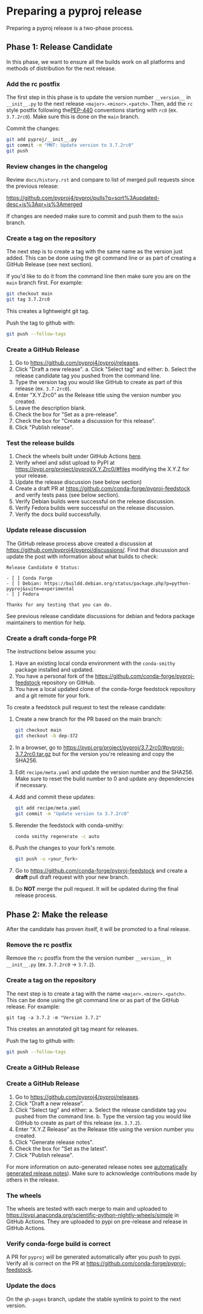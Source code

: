 # Preparing a pyproj release

Preparing a pyproj release is a two-phase process.

## Phase 1: Release Candidate

In this phase, we want to ensure all the builds work on all platforms and methods
of distribution for the next release.

### Add the rc postfix

The first step in this phase is to update the version number `__version__` in `__init__.py`
to the next release `<major>.<minor>.<patch>`. Then, add the `rc` style
postfix following the[PEP-440](https://www.python.org/dev/peps/pep-0440/#pre-releases)
conventions starting with `rc0` (ex. `3.7.2rc0`). Make sure this is done on the `main` branch.

Commit the changes:

```bash
git add pyproj/__init__.py
git commit -m "MNT: Update version to 3.7.2rc0"
git push
```

### Review changes in the changelog

Review `docs/history.rst` and compare to list of merged pull requests since the previous release:

https://github.com/pyproj4/pyproj/pulls?q=sort%3Aupdated-desc+is%3Apr+is%3Amerged

If changes are needed make sure to commit and push them to the `main` branch.

### Create a tag on the repository

The next step is to create a tag with the same name as the version just added.
This can be done using the git command line or as part of creating a
GitHub Release (see next section).

If you'd like to do it from the command line then
make sure you are on the `main` branch first. For example:

```bash
git checkout main
git tag 3.7.2rc0
```

This creates a lightweight git tag.

Push the tag to github with:

```bash
git push --follow-tags
```

### Create a GitHub Release

1. Go to https://github.com/pyproj4/pyproj/releases.
2. Click "Draft a new release".
   a. Click "Select tag" and either:
   b. Select the release candidate tag you pushed from the command line.
3. Type the version tag you would like GitHub to create as part of this release (ex. `3.7.2rc0`).
4. Enter "X.Y.Zrc0" as the Release title using the version number you created.
5. Leave the description blank.
6. Check the box for "Set as a pre-release".
7. Check the box for "Create a discussion for this release".
8. Click "Publish release".

### Test the release builds

1. Check the wheels built under GitHub Actions
   [here](https://github.com/pyproj4/pyproj/actions/workflows/release.yaml).
2. Verify wheel and sdist upload to PyPI at
   https://pypi.org/project/pyproj/X.Y.Zrc0/#files modifying the X.Y.Z for your release.
3. Update the release discussion (see below section)
4. Create a draft PR at https://github.com/conda-forge/pyproj-feedstock and verify tests pass (see below section).
5. Verify Debian builds were successful on the release discussion.
6. Verify Fedora builds were successful on the release discussion.
7. Verify the docs build successfully.

### Update release discussion

The GitHub release process above created a discussion at
https://github.com/pyproj4/pyproj/discussions/. Find that discussion
and update the post with information about what builds to check:

```
Release Candidate 0 Status:

- [ ] Conda Forge
- [ ] Debian: https://buildd.debian.org/status/package.php?p=python-pyproj&suite=experimental
- [ ] Fedora

Thanks for any testing that you can do.
```

See previous release candidate discussions for debian and fedora package
maintainers to mention for help.

### Create a draft conda-forge PR

The instructions below assume you:

1. Have an existing local conda environment with the `conda-smithy` package
   installed and updated.
2. You have a personal fork of the
   https://github.com/conda-forge/pyproj-feedstock repository on GitHub.
3. You have a local updated clone of the conda-forge feedstock repository and
   a git remote for your fork.

To create a feedstock pull request to test the release candidate:

1. Create a new branch for the PR based on the main branch:

   ```bash
   git checkout main
   git checkout -b dep-372
   ```

2. In a browser, go to
   https://pypi.org/project/pyproj/3.7.2rc0/#pyproj-3.7.2rc0.tar.gz but
   for the version you're releasing and copy the SHA256.
3. Edit `recipe/meta.yaml` and update the version number and the SHA256.
   Make sure to reset the build number to 0 and update any dependencies
   if necessary.
4. Add and commit these updates:

   ```bash
   git add recipe/meta.yaml
   git commit -m "Update version to 3.7.2rc0"
   ```

5. Rerender the feedstock with conda-smithy:

   ```bash
   conda smithy regenerate -c auto
   ```

6. Push the changes to your fork's remote.

   ```bash
   git push -u <your_fork>
   ```

7. Go to https://github.com/conda-forge/pyproj-feedstock and create a **draft**
   pull draft request with your new branch.

8. Do **NOT** merge the pull request. It will be updated during the final release process.

## Phase 2: Make the release

After the candidate has proven itself, it will be promoted to a final release.

### Remove the rc postfix

Remove the `rc` postfix from the the version number `__version__` in `__init__.py` (ex. `3.7.2rc0` -> `3.7.2`).

### Create a tag on the repository

The next step is to create a tag with the name `<major>.<minor>.<patch>`. This can be done using the git command line or
as part of the GitHub release. For example:

```
git tag -a 3.7.2 -m "Version 3.7.2"
```

This creates an annotated git tag meant for releases.

Push the tag to github with:

```bash
git push --follow-tags
```

### Create a GitHub Release

### Create a GitHub Release

1. Go to https://github.com/pyproj4/pyproj/releases.
2. Click "Draft a new release".
3. Click "Select tag" and either:
   a. Select the release candidate tag you pushed from the command line.
   b. Type the version tag you would like GitHub to create as part of this release (ex. `3.7.2`).
4. Enter "X.Y.Z Release" as the Release title using the version number you created.
5. Click "Generate release notes".
6. Check the box for "Set as the latest".
7. Click "Publish release".

For more information on auto-generated release notes see
[automatically generated release notes](https://docs.github.com/en/repositories/releasing-projects-on-github/automatically-generated-release-notes)). Make sure to acknowledge contributions made by others in the release.

### The wheels

The wheels are tested with each merge to main and uploaded to https://pypi.anaconda.org/scientific-python-nightly-wheels/simple in GitHub Actions. They are uploaded to pypi on pre-release and release in GitHub Actions.

### Verify conda-forge build is correct

A PR for `pyproj` will be generated automatically after you push to pypi.
Verify all is correct on the PR at https://github.com/conda-forge/pyproj-feedstock.

### Update the docs

On the `gh-pages` branch, update the stable symlink to point to the next version.
